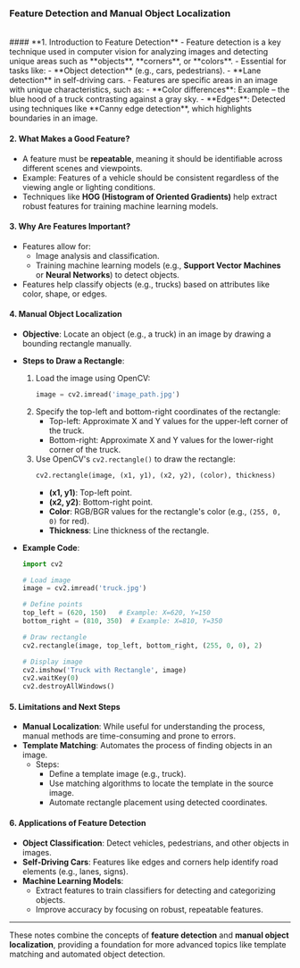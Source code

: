 ### **Feature Detection and Manual Object Localization**
<br>
#### **1. Introduction to Feature Detection**
   - Feature detection is a key technique used in computer vision for analyzing images and detecting unique areas such as **objects**, **corners**, or **colors**.
   - Essential for tasks like:
     - **Object detection** (e.g., cars, pedestrians).
     - **Lane detection** in self-driving cars.
   - Features are specific areas in an image with unique characteristics, such as:
     - **Color differences**: Example – the blue hood of a truck contrasting against a gray sky.
     - **Edges**: Detected using techniques like **Canny edge detection**, which highlights boundaries in an image.

#### **2. What Makes a Good Feature?**
   - A feature must be **repeatable**, meaning it should be identifiable across different scenes and viewpoints.
   - Example: Features of a vehicle should be consistent regardless of the viewing angle or lighting conditions.
   - Techniques like **HOG (Histogram of Oriented Gradients)** help extract robust features for training machine learning models.

#### **3. Why Are Features Important?**
   - Features allow for:
     - Image analysis and classification.
     - Training machine learning models (e.g., **Support Vector Machines** or **Neural Networks**) to detect objects.
   - Features help classify objects (e.g., trucks) based on attributes like color, shape, or edges.

#### **4. Manual Object Localization**
   - **Objective**: Locate an object (e.g., a truck) in an image by drawing a bounding rectangle manually.
   - **Steps to Draw a Rectangle**:
     1. Load the image using OpenCV:
        ```python
        image = cv2.imread('image_path.jpg')
        ```
     2. Specify the top-left and bottom-right coordinates of the rectangle:
        - Top-left: Approximate X and Y values for the upper-left corner of the truck.
        - Bottom-right: Approximate X and Y values for the lower-right corner of the truck.
     3. Use OpenCV's `cv2.rectangle()` to draw the rectangle:
        ```python
        cv2.rectangle(image, (x1, y1), (x2, y2), (color), thickness)
        ```
        - **(x1, y1)**: Top-left point.
        - **(x2, y2)**: Bottom-right point.
        - **Color**: RGB/BGR values for the rectangle's color (e.g., `(255, 0, 0)` for red).
        - **Thickness**: Line thickness of the rectangle.

   - **Example Code**:
     ```python
     import cv2
     
     # Load image
     image = cv2.imread('truck.jpg')

     # Define points
     top_left = (620, 150)   # Example: X=620, Y=150
     bottom_right = (810, 350)  # Example: X=810, Y=350

     # Draw rectangle
     cv2.rectangle(image, top_left, bottom_right, (255, 0, 0), 2)

     # Display image
     cv2.imshow('Truck with Rectangle', image)
     cv2.waitKey(0)
     cv2.destroyAllWindows()
     ```

#### **5. Limitations and Next Steps**
   - **Manual Localization**: While useful for understanding the process, manual methods are time-consuming and prone to errors.
   - **Template Matching**: Automates the process of finding objects in an image.
     - Steps:
       - Define a template image (e.g., truck).
       - Use matching algorithms to locate the template in the source image.
       - Automate rectangle placement using detected coordinates.

#### **6. Applications of Feature Detection**
   - **Object Classification**: Detect vehicles, pedestrians, and other objects in images.
   - **Self-Driving Cars**: Features like edges and corners help identify road elements (e.g., lanes, signs).
   - **Machine Learning Models**:
     - Extract features to train classifiers for detecting and categorizing objects.
     - Improve accuracy by focusing on robust, repeatable features.

---

These notes combine the concepts of **feature detection** and **manual object localization**, providing a foundation for more advanced topics like template matching and automated object detection.

